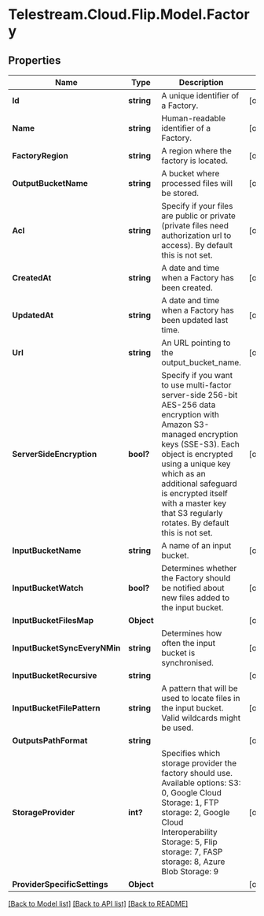 # Telestream.Cloud.Flip.Model.Factory
## Properties

Name | Type | Description | Notes
------------ | ------------- | ------------- | -------------
**Id** | **string** | A unique identifier of a Factory. | [optional] 
**Name** | **string** | Human-readable identifier of a Factory. | [optional] 
**FactoryRegion** | **string** | A region where the factory is located. | [optional] 
**OutputBucketName** | **string** | A bucket where processed files will be stored. | [optional] 
**Acl** | **string** | Specify if your files are public or private (private files need authorization url to access). By default this is not set. | [optional] 
**CreatedAt** | **string** | A date and time when a Factory has been created. | [optional] 
**UpdatedAt** | **string** | A date and time when a Factory has been updated last time. | [optional] 
**Url** | **string** | An URL pointing to the output_bucket_name. | [optional] 
**ServerSideEncryption** | **bool?** | Specify if you want to use multi-factor server-side 256-bit AES-256 data encryption with Amazon S3-managed encryption keys (SSE-S3). Each object is encrypted using a unique key which as an additional safeguard is encrypted itself with a master key that S3 regularly rotates. By default this is not set. | [optional] 
**InputBucketName** | **string** | A name of an input bucket. | [optional] 
**InputBucketWatch** | **bool?** | Determines whether the Factory should be notified about new files added to the input bucket. | [optional] 
**InputBucketFilesMap** | **Object** |  | [optional] 
**InputBucketSyncEveryNMin** | **string** | Determines how often the input bucket is synchronised. | [optional] 
**InputBucketRecursive** | **string** |  | [optional] 
**InputBucketFilePattern** | **string** | A pattern that will be used to locate files in the input bucket. Valid wildcards might be used. | [optional] 
**OutputsPathFormat** | **string** |  | [optional] 
**StorageProvider** | **int?** | Specifies which storage provider the factory should use. Available options: S3: 0, Google Cloud Storage: 1, FTP storage: 2, Google Cloud Interoperability Storage: 5, Flip storage: 7, FASP storage: 8, Azure Blob Storage: 9 | [optional] 
**ProviderSpecificSettings** | **Object** |  | [optional] 

[[Back to Model list]](../README.md#documentation-for-models) [[Back to API list]](../README.md#documentation-for-api-endpoints) [[Back to README]](../README.md)

